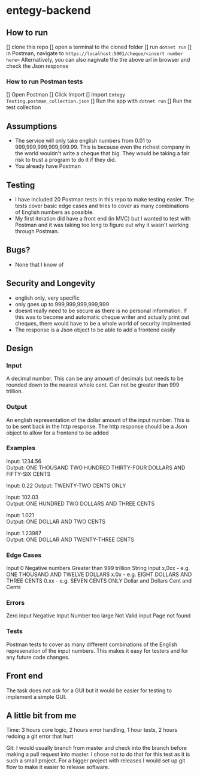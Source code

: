 # entegy-backend	

## How to run
[] clone this repo
[] open a terminal to the cloned folder
[] run `dotnet run`
[] in Postman, navigate to `https://localhost:5001/cheque/<insert number here>`
Alternatively, you can also nagivate the the above url in browser and check the Json response

### How to run Postman tests
[] Open Postman
[] Click Import
[] Import `Entegy Testing.postman_collection.json`
[] Run the app with `dotnet run`
[] Run the test collection

## Assumptions
- The service will only take english numbers from 0.01 to 999,999,999,999,999.99. This is because even the richest company in the world wouldn't write a cheque that big. They would be taking a fair risk to trust a program to do it if they did.
- You already have Postman

## Testing
- I have included 20 Postman tests in this repo to make testing easier. The tests cover basic edge cases and tries to cover as many combinations of English numbers as possible. 
- My first iteration did have a front end (in MVC) but I wanted to test with Postman and it was taking too long to figure out why it wasn't working through Postman. 

## Bugs?
- None that I know of

## Security and Longevity
- english only, very specific
- only goes up to 999,999,999,999,999
- doesnt really need to be secure as there is no personal information. If this was to become and automatic cheque writer and actually print out cheques, there would have to be a whole world of security implmented
- The response is a Json object to be able to add a frontend easily

## Design	
### Input	
A decimal number. This can be any amount of decimals but needs to be rounded down to the nearest whole cent. Can not be greater than 999 trillion.

### Output	
An english representation of the dollar amount of the input number. This is to be sent back in the http response. The http response should be a Json object to allow for a frontend to be added

### Examples	
Input: 1234.56	
Output: ONE THOUSAND TWO HUNDRED THIRTY-FOUR DOLLARS AND FIFTY-SIX CENTS	

Input: 0.22	
Output: TWENTY-TWO CENTS ONLY	

Input: 102.03	
Output: ONE HUNDRED TWO DOLLARS AND THREE CENTS	

Input: 1.021	
Output: ONE DOLLAR AND TWO CENTS	

Input: 1.23987	
Output: ONE DOLLAR AND TWENTY-THREE CENTS	

### Edge Cases
Input 0	
Negative numbers
Greater than 999 trillion
String input
x,0xx - e.g. ONE THOUSAND AND TWELVE DOLLARS
x.0x - e.g. EIGHT DOLLARS AND THREE CENTS
0.xx - e.g. SEVEN CENTS ONLY
Dollar and Dollars
Cent and Cents

### Errors	
Zero input
Negative Input
Number too large
Not Valid input
Page not found

### Tests
Postman tests to cover as many different combinations of the English represenation of the input numbers. This makes it easy for testers and for any future code changes. 

## Front end	
The task does not ask for a GUI but it would be easier for testing to implement a simple GUI. 

## A little bit from me
Time: 3 hours core logic, 2 hours error handling, 1 hour tests, 2 hours redoing a git error that hurt

Git: I would usually branch from master and check into the branch before making a pull request into master. I chose not to do that for this test as it is such a small project. For a bigger project with releases I would set up git flow to make it easier to release software. 